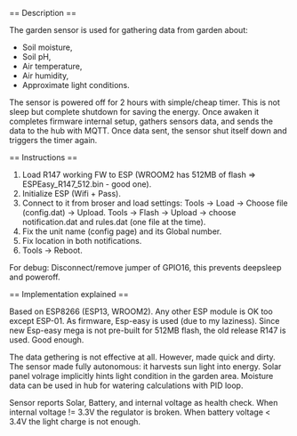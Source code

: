 == Description ==

The garden sensor is used for gathering data from garden about:
- Soil moisture,
- Soil pH,
- Air temperature,
- Air humidity,
- Approximate light conditions.

The sensor is powered off for 2 hours with simple/cheap timer. This is not sleep but complete shutdown for saving the energy.
Once awaken it completes firmware internal setup, gathers sensors data, and sends the data to the hub with MQTT.
Once data sent, the sensor shut itself down and triggers the timer again.


== Instructions ==

1. Load R147 working FW to ESP (WROOM2 has 512MB of flash => ESPEasy_R147_512.bin - good one).
2. Initialize ESP (Wifi + Pass).
3. Connect to it from broser and load settings:
Tools -> Load -> Choose file (config.dat) -> Upload.
Tools -> Flash -> Upload -> choose notification.dat and rules.dat (one file at the time).
4. Fix the unit name (config page) and its Global number.
5. Fix location in both notifications.
6. Tools -> Reboot.

For debug:
Disconnect/remove jumper of GPIO16, this prevents deepsleep and poweroff.


== Implementation explained ==

Based on ESP8266 (ESP13, WROOM2). Any other ESP module is OK too except ESP-01.
As firmware, Esp-easy is used (due to my laziness). Since new Esp-easy mega is not pre-built for 512MB flash, the old release R147 is used. Good enough.

The data gethering is not effective at all. However, made quick and dirty.
The sensor made fully autonomous: it harvests sun light into energy.
Solar panel volrage implicitly hints light condition in the garden area.
Moisture data can be used in hub for watering calculations with PID loop.

Sensor reports Solar, Battery, and internal voltage as health check.
When internal voltage != 3.3V the regulator is broken.
When battery voltage < 3.4V the light charge is not enough.
